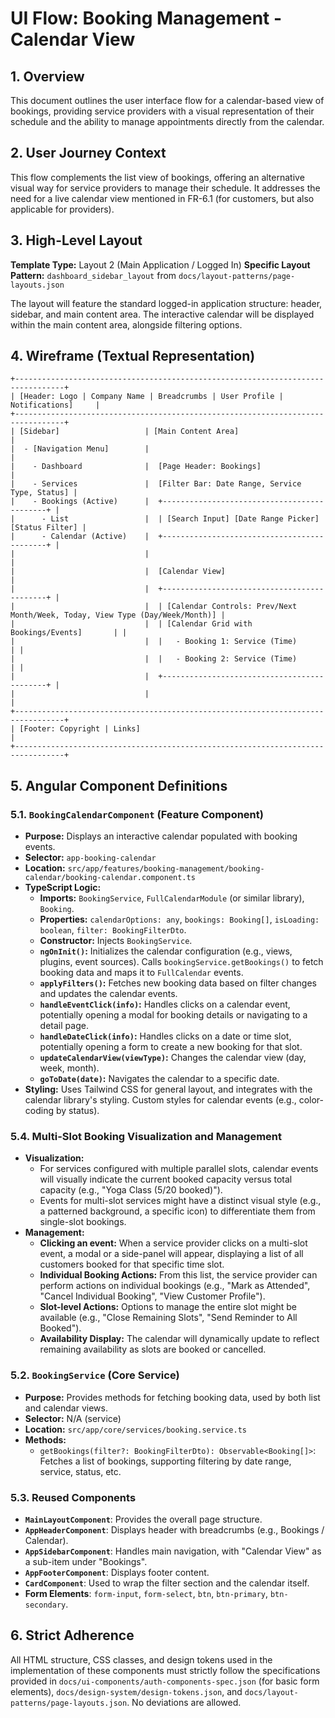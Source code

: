 # UI Flow: Booking Management - Calendar View

## 1. Overview

This document outlines the user interface flow for a calendar-based view of bookings, providing service providers with a visual representation of their schedule and the ability to manage appointments directly from the calendar.

## 2. User Journey Context

This flow complements the list view of bookings, offering an alternative visual way for service providers to manage their schedule. It addresses the need for a live calendar view mentioned in FR-6.1 (for customers, but also applicable for providers).

## 3. High-Level Layout

**Template Type:** Layout 2 (Main Application / Logged In)
**Specific Layout Pattern:** `dashboard_sidebar_layout` from `docs/layout-patterns/page-layouts.json`

The layout will feature the standard logged-in application structure: header, sidebar, and main content area. The interactive calendar will be displayed within the main content area, alongside filtering options.

## 4. Wireframe (Textual Representation)

```
+---------------------------------------------------------------------------------+
| [Header: Logo | Company Name | Breadcrumbs | User Profile | Notifications]     |
+---------------------------------------------------------------------------------+
| [Sidebar]                   | [Main Content Area]                             |
|  - [Navigation Menu]        |                                                 |
|    - Dashboard              |  [Page Header: Bookings]                        |
|    - Services               |  [Filter Bar: Date Range, Service Type, Status] |
|    - Bookings (Active)      |  +--------------------------------------------+ |
|      - List                 |  | [Search Input] [Date Range Picker] [Status Filter] |
|      - Calendar (Active)    |  +--------------------------------------------+ |
|                             |                                                 |
|                             |  [Calendar View]                                |
|                             |  +--------------------------------------------+ |
|                             |  | [Calendar Controls: Prev/Next Month/Week, Today, View Type (Day/Week/Month)] |
|                             |  | [Calendar Grid with Bookings/Events]       | |
|                             |  |   - Booking 1: Service (Time)              | |
|                             |  |   - Booking 2: Service (Time)              | |
|                             |  +--------------------------------------------+ |
|                             |                                                 |
+---------------------------------------------------------------------------------+
| [Footer: Copyright | Links]                                                     |
+---------------------------------------------------------------------------------+
```

## 5. Angular Component Definitions

### 5.1. `BookingCalendarComponent` (Feature Component)

*   **Purpose:** Displays an interactive calendar populated with booking events.
*   **Selector:** `app-booking-calendar`
*   **Location:** `src/app/features/booking-management/booking-calendar/booking-calendar.component.ts`
*   **TypeScript Logic:**
    *   **Imports:** `BookingService`, `FullCalendarModule` (or similar library), `Booking`.
    *   **Properties:** `calendarOptions: any`, `bookings: Booking[]`, `isLoading: boolean`, `filter: BookingFilterDto`.
    *   **Constructor:** Injects `BookingService`.
    *   **`ngOnInit()`:** Initializes the calendar configuration (e.g., views, plugins, event sources). Calls `bookingService.getBookings()` to fetch booking data and maps it to `FullCalendar` events.
    *   **`applyFilters()`:** Fetches new booking data based on filter changes and updates the calendar events.
    *   **`handleEventClick(info)`:** Handles clicks on a calendar event, potentially opening a modal for booking details or navigating to a detail page.
    *   **`handleDateClick(info)`:** Handles clicks on a date or time slot, potentially opening a form to create a new booking for that slot.
    *   **`updateCalendarView(viewType)`:** Changes the calendar view (day, week, month).
    *   **`goToDate(date)`:** Navigates the calendar to a specific date.
*   **Styling:** Uses Tailwind CSS for general layout, and integrates with the calendar library's styling. Custom styles for calendar events (e.g., color-coding by status).

### 5.4. Multi-Slot Booking Visualization and Management

*   **Visualization:**
    *   For services configured with multiple parallel slots, calendar events will visually indicate the current booked capacity versus total capacity (e.g., "Yoga Class (5/20 booked)").
    *   Events for multi-slot services might have a distinct visual style (e.g., a patterned background, a specific icon) to differentiate them from single-slot bookings.
*   **Management:**
    *   **Clicking an event:** When a service provider clicks on a multi-slot event, a modal or a side-panel will appear, displaying a list of all customers booked for that specific time slot.
    *   **Individual Booking Actions:** From this list, the service provider can perform actions on individual bookings (e.g., "Mark as Attended", "Cancel Individual Booking", "View Customer Profile").
    *   **Slot-level Actions:** Options to manage the entire slot might be available (e.g., "Close Remaining Slots", "Send Reminder to All Booked").
    *   **Availability Display:** The calendar will dynamically update to reflect remaining availability as slots are booked or cancelled.

### 5.2. `BookingService` (Core Service)

*   **Purpose:** Provides methods for fetching booking data, used by both list and calendar views.
*   **Selector:** N/A (service)
*   **Location:** `src/app/core/services/booking.service.ts`
*   **Methods:**
    *   `getBookings(filter?: BookingFilterDto): Observable<Booking[]>`: Fetches a list of bookings, supporting filtering by date range, service, status, etc.

### 5.3. Reused Components

*   **`MainLayoutComponent`**: Provides the overall page structure.
*   **`AppHeaderComponent`**: Displays header with breadcrumbs (e.g., Bookings / Calendar).
*   **`AppSidebarComponent`**: Handles main navigation, with "Calendar View" as a sub-item under "Bookings".
*   **`AppFooterComponent`**: Displays footer content.
*   **`CardComponent`**: Used to wrap the filter section and the calendar itself.
*   **Form Elements**: `form-input`, `form-select`, `btn`, `btn-primary`, `btn-secondary`.

## 6. Strict Adherence

All HTML structure, CSS classes, and design tokens used in the implementation of these components must strictly follow the specifications provided in `docs/ui-components/auth-components-spec.json` (for basic form elements), `docs/design-system/design-tokens.json`, and `docs/layout-patterns/page-layouts.json`. No deviations are allowed.